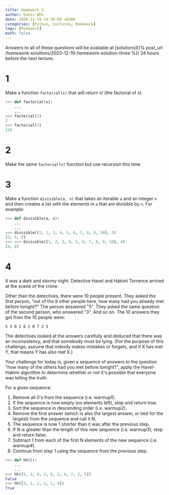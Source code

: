 ```yaml
---
title: Homework 3
author: Guess Who
date: 2020-12-19 14:36:00 +0300
categories: [Python, Lectures, Homework]
tags: [homework]
math: false
---
```


Answers to all of these questions will be available at [solutions]({% post_url /homework-solutions/2020-12-19-homework-solution-three %}) 24 hours before the next lecture.

# 1

Make a function `factorial(x)` that will return x! (the factorial of x)

```python
>>> def factorial(x):
    ...
    ...
>>> factorial(2)
2
>>> factorial(5)
120
```

# 2

Make the same `factorial(x)` function but use recursion this time.

# 3

Make a function `divisible(a, n)` that takes an iterable `a` and an integer `n` and then creates a list with the elements in `a` that are divisible by `n`. For example:

```python
>>> def divisible(a, n):
    ...
    ...
>>> divisible([1, 2, 3, 4, 5, 6, 7, 8, 9, 10], 3)
[3, 6, 9]
>>> >>> divisible([1, 2, 3, 4, 5, 6, 7, 8, 9, 10], 4)
[4, 8]
```

# 4

It was a dark and stormy night. Detective Havel and Hakimi Torrence arrived at the scene of the crime.

Other than the detectives, there were 10 people present. They asked the first person, "out of the 9 other people here, how many had you already met before tonight?" The person answered "5". They asked the same question of the second person, who answered "3". And so on. The 10 answers they got from the 10 people were:

```
5 3 0 2 6 2 0 7 2 5
```

The detectives looked at the answers carefully and deduced that there was an inconsistency, and that somebody must be lying. (For the purpose of this challenge, assume that nobody makes mistakes or forgets, and if X has met Y, that means Y has also met X.)

Your challenge for today is, given a sequence of answers to the question "how many of the others had you met before tonight?", apply the Havel-Hakimi algorithm to determine whether or not it's possible that everyone was telling the truth.

For a given sequence:
1. Remove all 0's from the sequence (i.e. warmup1).
2. If the sequence is now empty (no elements left), stop and return true.
3. Sort the sequence in descending order (i.e. warmup2).
4. Remove the first answer (which is also the largest answer, or tied for the largest) from the sequence and call it N.
5. The sequence is now 1 shorter than it was after the previous step.
6. If N is greater than the length of this new sequence (i.e. warmup3), stop and return false.
7. Subtract 1 from each of the first N elements of the new sequence (i.e. warmup4).
8. Continue from step 1 using the sequence from the previous step.

```python
>>> def hh(l):
    ...
    ...
>>> hh([5, 3, 0, 2, 6, 2, 0, 7, 2, 5])
False
>>> hh([3, 1, 2, 3, 1, 0])
True
```




